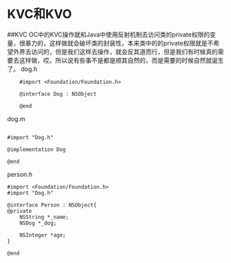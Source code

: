 # KVC和KVO

##KVC
OC中的KVC操作就和Java中使用反射机制去访问类的private权限的变量，很暴力的，这样做就会破坏类的封装性，本来类中的的private权限就是不希望外界去访问的，但是我们这样去操作，就会反其道而行，但是我们有时候真的需要去这样做，哎。所以说有些事不是都是顺其自然的，而是需要的时候自然就诞生了。
dog.h
```      
    #import <Foundation/Foundation.h>  
      
    @interface Dog : NSObject  
      
    @end  
```
dog.m
```
  
#import "Dog.h"  
  
@implementation Dog  
  
@end  
```
person.h  
```
#import <Foundation/Foundation.h>  
#import "Dog.h"  
  
@interface Person : NSObject{  
@private  
    NSString *_name;  
    NSDog *_dog;  
      
    NSInteger *age;  
}  
  
@end 
```
